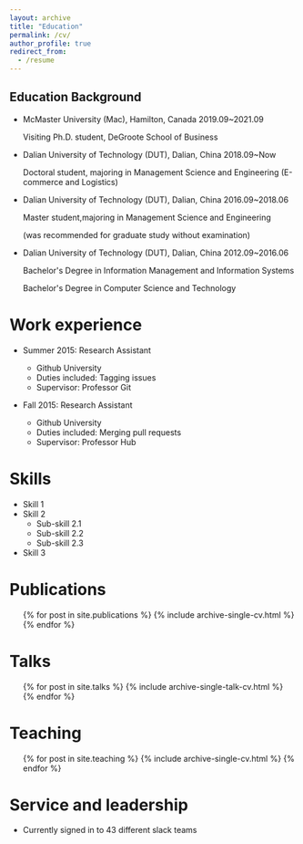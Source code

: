 ```yaml
---
layout: archive
title: "Education"
permalink: /cv/
author_profile: true
redirect_from:
  - /resume
---
```


## Education Background

* McMaster University (Mac), Hamilton, Canada                        2019.09~2021.09

  Visiting Ph.D. student, DeGroote School of Business
  
* Dalian University of Technology (DUT), Dalian, China               2018.09~Now

  Doctoral student, majoring in Management Science and Engineering (E-commerce and Logistics)
 
* Dalian University of Technology (DUT), Dalian, China               2016.09~2018.06

  Master student,majoring in Management Science and Engineering
  
  (was recommended for graduate study without examination)
  
* Dalian University of Technology (DUT), Dalian, China               2012.09~2016.06

  Bachelor's Degree in Information Management and Information Systems
  
  Bachelor's Degree in Computer Science and Technology


Work experience
======
* Summer 2015: Research Assistant
  * Github University
  * Duties included: Tagging issues
  * Supervisor: Professor Git

* Fall 2015: Research Assistant
  * Github University
  * Duties included: Merging pull requests
  * Supervisor: Professor Hub
  
Skills
======
* Skill 1
* Skill 2
  * Sub-skill 2.1
  * Sub-skill 2.2
  * Sub-skill 2.3
* Skill 3

Publications
======
  <ul>{% for post in site.publications %}
    {% include archive-single-cv.html %}
  {% endfor %}</ul>
  
Talks
======
  <ul>{% for post in site.talks %}
    {% include archive-single-talk-cv.html %}
  {% endfor %}</ul>
  
Teaching
======
  <ul>{% for post in site.teaching %}
    {% include archive-single-cv.html %}
  {% endfor %}</ul>
  
Service and leadership
======
* Currently signed in to 43 different slack teams

